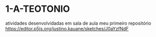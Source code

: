 # 1-A-TEOTONIO
atividades desenvolvidadas em sala de aula
meu primeiro repositório
https://editor.p5js.org/justino.kauane/sketches/J0aYzfNdF

